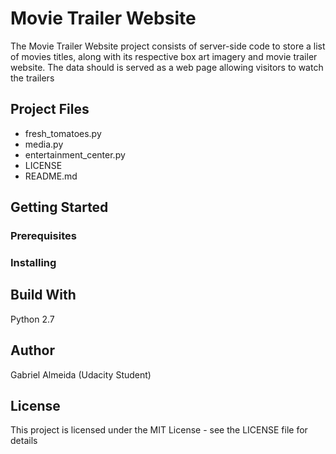 # Movie Trailer Website
The Movie Trailer Website project consists of server-side code to store a list of movies titles, along with its respective box art imagery and movie trailer website. 
The data should is served as a web page allowing visitors to watch the trailers

## Project Files
- fresh_tomatoes.py
- media.py
- entertainment_center.py
- LICENSE
- README.md

## Getting Started
### Prerequisites

### Installing

## Build With
Python 2.7

## Author
Gabriel Almeida (Udacity Student)

## License
This project is licensed under the MIT License - see the LICENSE file for details